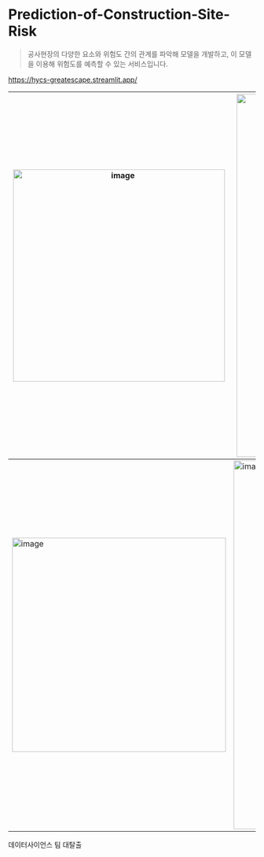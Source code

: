 # Prediction-of-Construction-Site-Risk

> 공사현장의 다양한 요소와 위험도 간의 관계를 파악해 모델을 개발하고, 이 모델을 이용해 위험도를 예측할 수 있는 서비스입니다.

https://hycs-greatescape.streamlit.app/

|<img width="431" alt="image" src="https://github.com/led156/Prediction-of-Construction-Site-Risk/assets/67251510/05e88b74-9dca-4797-aa2a-5f98aedd57a9">|<img width="737" alt="image" src="https://github.com/led156/Prediction-of-Construction-Site-Risk/assets/67251510/7ffdfa76-e063-4d18-b2d0-e91a63e4b75a">|
|-|-|
|<img width="435" alt="image" src="https://github.com/led156/Prediction-of-Construction-Site-Risk/assets/67251510/6c22efdd-a722-4852-9bec-cfda80dd34dd">|<img width="749" alt="image" src="https://github.com/led156/Prediction-of-Construction-Site-Risk/assets/67251510/39a7d742-b2c2-4fd0-8545-e9a011c1fa24">|



데이터사이언스 팀 대탈출
